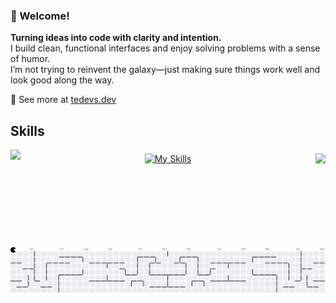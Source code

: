 ### 👋 Welcome!

**Turning ideas into code with clarity and intention.**  
I build clean, functional interfaces and enjoy solving problems with a sense of humor.  
I’m not trying to reinvent the galaxy—just making sure things work well and look good along the way.

💼 See more at [tedevs.dev](https://tedevs.vercel.app)



<div align="center">

</div>

## Skills
<img align='left' height="150" src="images/octocat-anime.gif"/>

###

<img align="right" height="150" src="https://i.imgflip.com/65efzo.gif"  />

###

<div align="center">

 [![My Skills](https://skillicons.dev/icons?i=js,html,css,angular,astro,bootstrap,cs,dotnet,figma,git,github,ai,java,laravel,linux,mysql,nestjs,nextjs,nodejs,ps,php,postgres,prisma,py,react,tailwind,ts,ubuntu,vercel,visualstudio,vite,vscode&perline=9&theme=light)](https://skillicons.dev)

</div>

###

<br clear="both">

<picture>
  <source media="(prefers-color-scheme: dark)" srcset="https://raw.githubusercontent.com/itsteddydev/itsteddydev/output/pacman-contribution-graph-dark.svg">
  <source media="(prefers-color-scheme: light)" srcset="https://raw.githubusercontent.com/itsteddydev/itsteddydev/output/pacman-contribution-graph.svg">
  <img alt="pacman contribution graph" src="https://raw.githubusercontent.com/itsteddydev/itsteddydev/output/pacman-contribution-graph.svg">
</picture>

###
